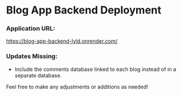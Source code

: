 # Blog App Backend Deployment

### Application URL:
https://blog-app-backend-lyld.onrender.com/

### Updates Missing:
- Include the comments database linked to each blog instead of in a separate database.

Feel free to make any adjustments or additions as needed!
